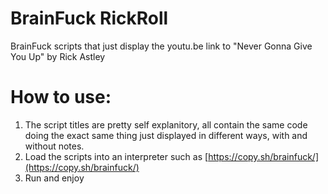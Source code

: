 # BrainFuck RickRoll
 BrainFuck scripts that just display the youtu.be link to "Never Gonna Give You Up" by Rick Astley
 
# How to use:
1. The script titles are pretty self explanitory, all contain the same code doing the exact same thing just displayed in different ways, with and without notes.
2. Load the scripts into an interpreter such as [https://copy.sh/brainfuck/](https://copy.sh/brainfuck/)
3. Run and enjoy
